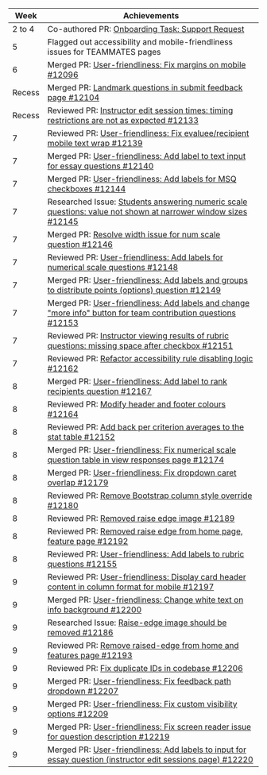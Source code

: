 | Week | Achievements                                                                                                                |
|------|-----------------------------------------------------------------------------------------------------------------------------|
| 2 to 4 | Co-authored PR: [Onboarding Task: Support Request](https://github.com/weiquu/teammates/pull/3) |
| 5      | Flagged out accessibility and mobile-friendliness issues for TEAMMATES pages |
| 6      | Merged PR: [User-friendliness: Fix margins on mobile #12096](https://github.com/TEAMMATES/teammates/pull/12096) |
| Recess | Merged PR: [Landmark questions in submit feedback page #12104](https://github.com/TEAMMATES/teammates/pull/12104) |
| Recess | Reviewed PR: [Instructor edit session times: timing restrictions are not as expected #12133](https://github.com/TEAMMATES/teammates/pull/12133) |
| 7      | Reviewed PR: [User-friendliness: Fix evaluee/recipient mobile text wrap #12139](https://github.com/TEAMMATES/teammates/pull/12139) |
| 7      | Merged PR: [User-friendliness: Add label to text input for essay questions #12140](https://github.com/TEAMMATES/teammates/pull/12140) |
| 7      | Merged PR: [User-friendliness: Add labels for MSQ checkboxes #12144](https://github.com/TEAMMATES/teammates/pull/12144) |
| 7      | Researched Issue: [Students answering numeric scale questions: value not shown at narrower window sizes #12145](https://github.com/TEAMMATES/teammates/issues/12145) |
| 7      | Merged PR: [Resolve width issue for num scale question #12146](https://github.com/TEAMMATES/teammates/pull/12146) |
| 7      | Reviewed PR: [User-friendliness: Add labels for numerical scale questions #12148](https://github.com/TEAMMATES/teammates/pull/12148) |
| 7      | Merged PR: [User-friendliness: Add labels and groups to distribute points (options) question #12149](https://github.com/TEAMMATES/teammates/pull/12149) |
| 7      | Merged PR: [User-friendliness: Add labels and change "more info" button for team contribution questions #12153](https://github.com/TEAMMATES/teammates/pull/12153) |
| 7      | Reviewed PR: [Instructor viewing results of rubric questions: missing space after checkbox #12151](https://github.com/TEAMMATES/teammates/pull/12151) |
| 7      | Reviewed PR: [Refactor accessibility rule disabling logic #12162](https://github.com/TEAMMATES/teammates/pull/12162) |
| 8      | Merged PR: [User-friendliness: Add label to rank recipients question #12167](https://github.com/TEAMMATES/teammates/pull/12167) |
| 8      | Reviewed PR: [Modify header and footer colours #12164](https://github.com/TEAMMATES/teammates/pull/12164) |
| 8      | Reviewed PR: [Add back per criterion averages to the stat table #12152](https://github.com/TEAMMATES/teammates/pull/12152) |
| 8      | Merged PR: [ User-friendliness: Fix numerical scale question table in view responses page #12174](https://github.com/TEAMMATES/teammates/pull/12174) |
| 8      | Merged PR: [User-friendliness: Fix dropdown caret overlap #12179](https://github.com/TEAMMATES/teammates/pull/12179) |
| 8      | Reviewed PR: [Remove Bootstrap column style override #12180](https://github.com/TEAMMATES/teammates/pull/12180) |
| 8      | Reviewed PR: [Removed raise edge image #12189](https://github.com/TEAMMATES/teammates/pull/12189) |
| 8      | Reviewed PR: [Removed raise edge from home page, feature page #12192](https://github.com/TEAMMATES/teammates/pull/12192) |
| 8      | Reviewed PR: [User-friendliness: Add labels to rubric questions #12155](https://github.com/TEAMMATES/teammates/pull/12155) |
| 9      | Reviewed PR: [User-friendliness: Display card header content in column format for mobile #12197](https://github.com/TEAMMATES/teammates/pull/12197) |
| 9      | Merged PR: [User-friendliness: Change white text on info background #12200](https://github.com/TEAMMATES/teammates/pull/12200) |
| 9      | Researched Issue: [Raise-edge image should be removed #12186](https://github.com/TEAMMATES/teammates/issues/12186) |
| 9      | Reviewed PR: [Remove raised-edge from home and features page #12193](https://github.com/TEAMMATES/teammates/pull/12193) |
| 9      | Reviewed PR: [Fix duplicate IDs in codebase #12206](https://github.com/TEAMMATES/teammates/pull/12206) |
| 9      | Merged PR: [User-friendliness: Fix feedback path dropdown #12207](https://github.com/TEAMMATES/teammates/pull/12207) |
| 9      | Merged PR: [User-friendliness: Fix custom visibility options #12209](https://github.com/TEAMMATES/teammates/pull/12209) |
| 9      | Merged PR: [User-friendliness: Fix screen reader issue for question description #12219](https://github.com/TEAMMATES/teammates/pull/12219) |
| 9      | Merged PR: [User-friendliness: Add labels to input for essay question (instructor edit sessions page) #12220](https://github.com/TEAMMATES/teammates/pull/12220) |